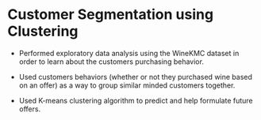 # Customer Segmentation using Clustering

- Performed exploratory data analysis using the WineKMC dataset in order to learn about the customers purchasing behavior. 

- Used customers behaviors (whether or not they purchased wine based on an offer) as a way to group similar minded customers together.

- Used K-means clustering algorithm to predict and help formulate future offers.
